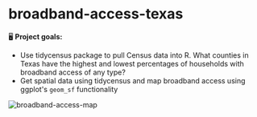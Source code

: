 # broadband-access-texas

🖥 **Project goals:**
- Use tidycensus package to pull Census data into R. What counties in Texas have the highest and lowest percentages of households with broadband access of any type?
- Get spatial data using tidycensus and map broadband access using ggplot's `geom_sf` functionality 

![broadband-access-map](https://user-images.githubusercontent.com/129683284/234407494-d26b6e18-b02b-4caa-a861-49fc02d87676.png)
